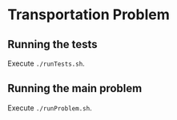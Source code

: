 # Transportation Problem

## Running the tests
Execute `./runTests.sh`.

## Running the main problem
Execute `./runProblem.sh`.
